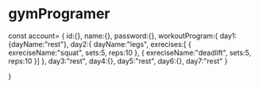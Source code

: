 # gymProgramer

const account= {
    id:{},
    name:{},
    password:{},
    workoutProgram:{
        day1:{dayName:"rest"},
        day2:{
            dayName:"legs",
            exrecises:[
            {
                exreciseName:"squat",
                sets:5,
                reps:10
            },
            {
                exreciseName:"deadlift",
                sets:5,
                reps:10
            }]
        },
        day3:"rest",
        day4:{},
        day5:"rest",
        day6:{},
        day7:"rest"
    }

}